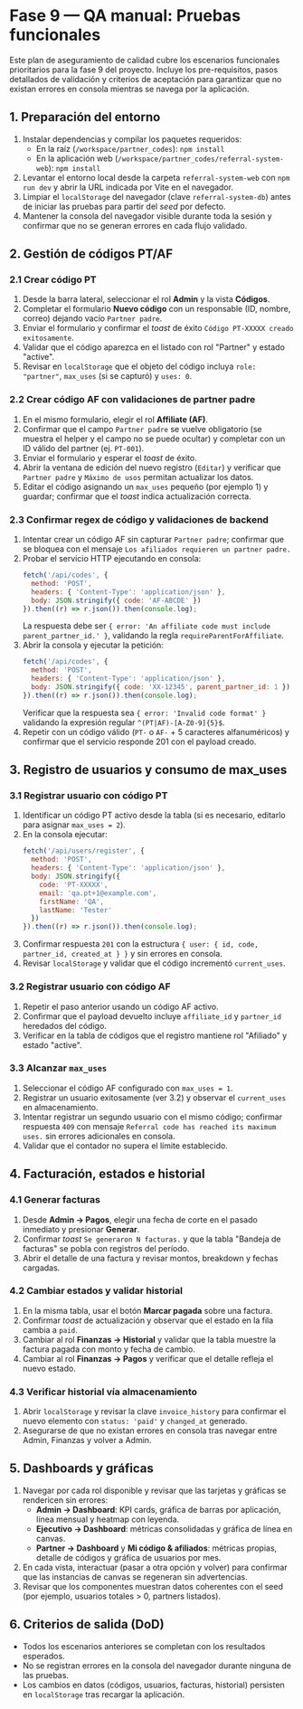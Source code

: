 # Fase 9 — QA manual: Pruebas funcionales

Este plan de aseguramiento de calidad cubre los escenarios funcionales prioritarios para la fase 9 del proyecto. Incluye los pre-requisitos, pasos detallados de validación y criterios de aceptación para garantizar que no existan errores en consola mientras se navega por la aplicación.

## 1. Preparación del entorno

1. Instalar dependencias y compilar los paquetes requeridos:
   - En la raíz (`/workspace/partner_codes`): `npm install`
   - En la aplicación web (`/workspace/partner_codes/referral-system-web`): `npm install`
2. Levantar el entorno local desde la carpeta `referral-system-web` con `npm run dev` y abrir la URL indicada por Vite en el navegador.
3. Limpiar el `localStorage` del navegador (clave `referral-system-db`) antes de iniciar las pruebas para partir del _seed_ por defecto.
4. Mantener la consola del navegador visible durante toda la sesión y confirmar que no se generan errores en cada flujo validado.

## 2. Gestión de códigos PT/AF

### 2.1 Crear código PT

1. Desde la barra lateral, seleccionar el rol **Admin** y la vista **Códigos**.
2. Completar el formulario **Nuevo código** con un responsable (ID, nombre, correo) dejando vacío `Partner padre`.
3. Enviar el formulario y confirmar el _toast_ de éxito `Código PT-XXXXX creado exitosamente`.
4. Validar que el código aparezca en el listado con rol "Partner" y estado "active".
5. Revisar en `localStorage` que el objeto del código incluya `role: "partner"`, `max_uses` (si se capturó) y `uses: 0`.

### 2.2 Crear código AF con validaciones de partner padre

1. En el mismo formulario, elegir el rol **Affiliate (AF)**.
2. Confirmar que el campo `Partner padre` se vuelve obligatorio (se muestra el helper y el campo no se puede ocultar) y completar con un ID válido del partner (ej. `PT-001`).
3. Enviar el formulario y esperar el _toast_ de éxito.
4. Abrir la ventana de edición del nuevo registro (`Editar`) y verificar que `Partner padre` y `Máximo de usos` permitan actualizar los datos.
5. Editar el código asignando un `max_uses` pequeño (por ejemplo 1) y guardar; confirmar que el _toast_ indica actualización correcta.

### 2.3 Confirmar regex de código y validaciones de backend

1. Intentar crear un código AF sin capturar `Partner padre`; confirmar que se bloquea con el mensaje `Los afiliados requieren un partner padre.`
2. Probar el servicio HTTP ejecutando en consola:
   ```js
   fetch('/api/codes', {
     method: 'POST',
     headers: { 'Content-Type': 'application/json' },
     body: JSON.stringify({ code: 'AF-ABCDE' })
   }).then((r) => r.json()).then(console.log);
   ```
   La respuesta debe ser `{ error: 'An affiliate code must include parent_partner_id.' }`, validando la regla `requireParentForAffiliate`.
3. Abrir la consola y ejecutar la petición:
   ```js
   fetch('/api/codes', {
     method: 'POST',
     headers: { 'Content-Type': 'application/json' },
     body: JSON.stringify({ code: 'XX-12345', parent_partner_id: 1 })
   }).then((r) => r.json()).then(console.log);
   ```
   Verificar que la respuesta sea `{ error: 'Invalid code format' }` validando la expresión regular `^(PT|AF)-[A-Z0-9]{5}$`.
4. Repetir con un código válido (`PT-` o `AF-` + 5 caracteres alfanuméricos) y confirmar que el servicio responde 201 con el payload creado.

## 3. Registro de usuarios y consumo de max_uses

### 3.1 Registrar usuario con código PT

1. Identificar un código PT activo desde la tabla (si es necesario, editarlo para asignar `max_uses = 2`).
2. En la consola ejecutar:
   ```js
   fetch('/api/users/register', {
     method: 'POST',
     headers: { 'Content-Type': 'application/json' },
     body: JSON.stringify({
       code: 'PT-XXXXX',
       email: 'qa.pt+1@example.com',
       firstName: 'QA',
       lastName: 'Tester'
     })
   }).then((r) => r.json()).then(console.log);
   ```
3. Confirmar respuesta `201` con la estructura `{ user: { id, code, partner_id, created_at } }` y sin errores en consola.
4. Revisar `localStorage` y validar que el código incrementó `current_uses`.

### 3.2 Registrar usuario con código AF

1. Repetir el paso anterior usando un código AF activo.
2. Confirmar que el payload devuelto incluye `affiliate_id` y `partner_id` heredados del código.
3. Verificar en la tabla de códigos que el registro mantiene rol "Afiliado" y estado "active".

### 3.3 Alcanzar `max_uses`

1. Seleccionar el código AF configurado con `max_uses = 1`.
2. Registrar un usuario exitosamente (ver 3.2) y observar el `current_uses` en almacenamiento.
3. Intentar registrar un segundo usuario con el mismo código; confirmar respuesta `409` con mensaje `Referral code has reached its maximum uses.` sin errores adicionales en consola.
4. Validar que el contador no supera el límite establecido.

## 4. Facturación, estados e historial

### 4.1 Generar facturas

1. Desde **Admin → Pagos**, elegir una fecha de corte en el pasado inmediato y presionar **Generar**.
2. Confirmar _toast_ `Se generaron N facturas.` y que la tabla "Bandeja de facturas" se pobla con registros del período.
3. Abrir el detalle de una factura y revisar montos, breakdown y fechas cargadas.

### 4.2 Cambiar estados y validar historial

1. En la misma tabla, usar el botón **Marcar pagada** sobre una factura.
2. Confirmar _toast_ de actualización y observar que el estado en la fila cambia a `paid`.
3. Cambiar al rol **Finanzas → Historial** y validar que la tabla muestre la factura pagada con monto y fecha de cambio.
4. Cambiar al rol **Finanzas → Pagos** y verificar que el detalle refleja el nuevo estado.

### 4.3 Verificar historial vía almacenamiento

1. Abrir `localStorage` y revisar la clave `invoice_history` para confirmar el nuevo elemento con `status: 'paid'` y `changed_at` generado.
2. Asegurarse de que no existan errores en consola tras navegar entre Admin, Finanzas y volver a Admin.

## 5. Dashboards y gráficas

1. Navegar por cada rol disponible y revisar que las tarjetas y gráficas se rendericen sin errores:
   - **Admin → Dashboard**: KPI cards, gráfica de barras por aplicación, línea mensual y heatmap con leyenda.
   - **Ejecutivo → Dashboard**: métricas consolidadas y gráfica de línea en canvas.
   - **Partner → Dashboard** y **Mi código & afiliados**: métricas propias, detalle de códigos y gráfica de usuarios por mes.
2. En cada vista, interactuar (pasar a otra opción y volver) para confirmar que las instancias de canvas se regeneran sin advertencias.
3. Revisar que los componentes muestran datos coherentes con el seed (por ejemplo, usuarios totales > 0, partners listados).

## 6. Criterios de salida (DoD)

- Todos los escenarios anteriores se completan con los resultados esperados.
- No se registran errores en la consola del navegador durante ninguna de las pruebas.
- Los cambios en datos (códigos, usuarios, facturas, historial) persisten en `localStorage` tras recargar la aplicación.
